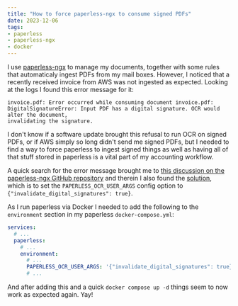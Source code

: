 ```yaml
---
title: "How to force paperless-ngx to consume signed PDFs"
date: 2023-12-06
tags: 
- paperless
- paperless-ngx
- docker
---
```


I use [paperless-ngx]() to manage my documents, together with some rules that automaticaly
ingest PDFs from my mail boxes. However, I noticed that a recently received invoice from AWS
was not ingested as expected. Looking at the logs I found this error message for it:

``` text
invoice.pdf: Error occurred while consuming document invoice.pdf: DigitalSignatureError: Input PDF has a digital signature. OCR would alter the document,
invalidating the signature.
```

I don't know if a software update brought this refusal to run OCR on signed PDFs, or if AWS
simply so long didn't send me signed PDFs, but I needed to find a way to force paperless to
ingest signed things as well as having all of that stuff stored in paperless is a vital part 
of my accounting workflow.

A quick search for the error message brought me to 
[this discussion on the paperless-ngx GitHub repository](https://github.com/paperless-ngx/paperless-ngx/discussions/4047) 
and therein I also found the [solution](https://github.com/paperless-ngx/paperless-ngx/discussions/4047#discussioncomment-7019544), 
which is to set the `PAPERLESS_OCR_USER_ARGS` config option to 
`{"invalidate_digital_signatures": true}`.

As I run paperless via Docker I needed to add the following to the `environment` section in my paperless 
`docker-compose.yml`:

``` yaml
services:
  # ...
  paperless:
    # ...
    environment:
      # ...
      PAPERLESS_OCR_USER_ARGS: '{"invalidate_digital_signatures": true}'
      # ...
```

And after adding this and a quick `docker compose up -d` things seem to now work as expected 
again. Yay!

